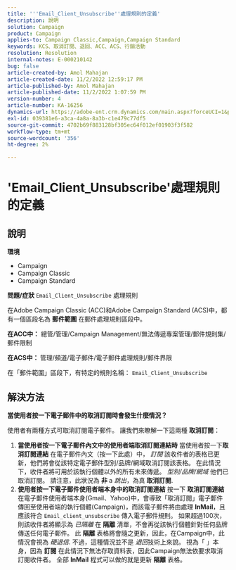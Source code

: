 ```yaml
---
title: '''Email_Client_Unsubscribe''處理規則的定義'
description: 說明
solution: Campaign
product: Campaign
applies-to: Campaign Classic,Campaign,Campaign Standard
keywords: KCS、取消訂閱、退回、ACC、ACS、行銷活動
resolution: Resolution
internal-notes: E-000210142
bug: false
article-created-by: Amol Mahajan
article-created-date: 11/2/2022 12:59:17 PM
article-published-by: Amol Mahajan
article-published-date: 11/2/2022 1:07:59 PM
version-number: 4
article-number: KA-16256
dynamics-url: https://adobe-ent.crm.dynamics.com/main.aspx?forceUCI=1&pagetype=entityrecord&etn=knowledgearticle&id=421b7525-ae5a-ed11-9561-6045bd006a22
exl-id: 039381e6-a3ca-4a8a-8a3b-c1e479c77df5
source-git-commit: 4702b69f883128bf305ec64f012ef01903f3f582
workflow-type: tm+mt
source-wordcount: '356'
ht-degree: 2%

---
```


# &#39;Email_Client_Unsubscribe&#39;處理規則的定義

## 說明

<b>環境</b>
- Campaign
- Campaign Classic
- Campaign Standard

<b>問題/症狀</b>
`Email_Client_Unsubscribe` 處理規則

在Adobe Campaign Classic (ACC)和Adobe Campaign Standard (ACS)中，都有一個區段名為 <b>郵件範圍</b> 在郵件處理規則區段中。

<b>在ACC中：</b> 總管/管理/Campaign Management/無法傳遞專案管理/郵件規則集/郵件限制

<b>在ACS中： </b>管理/頻道/電子郵件/電子郵件處理規則/郵件界限

在「郵件範圍」區段下，有特定的規則名稱： `Email_Client_Unsubscribe`


## 解決方法


<b>當使用者按一下電子郵件中的取消訂閱時會發生什麼情況？</b>

使用者有兩種方式可取消訂閱電子郵件。 讓我們來瞭解一下這兩種 <b>取消訂閱</b>：

1. <b>當使用者按一下電子郵件內文中的使用者端取消訂閱連結時</b>
當使用者按一下<b>取消訂閱連結</b> 在電子郵件內文（按一下此處）中， *訂閱* 該收件者的表格已更新，他們將會從該特定電子郵件型別/品牌/網域取消訂閱該表格。 在此情況下，收件者將可用於該執行個體以外的所有未來傳遞。 *型別/品牌/網域* 他們已取消訂閱。 請注意，此狀況為 <b>非</b> a *跳出*，為真 <b>取消訂閱</b>.
2. <b>使用者按一下電子郵件使用者端本身中的取消訂閱連結</b>
按一下 <b>取消訂閱連結</b> 在電子郵件使用者端本身(Gmail、Yahoo)中，會導致「取消訂閱」電子郵件傳回至使用者端的執行個體(Campaign)，而該電子郵件將由處理 <b>InMail</b>，且應該符合 `Email_client_unsubscribe` 傳入電子郵件規則。 如果超過100次，則該收件者將顯示為 *已隔離* 在 <b>隔離</b> 清單，不會再從該執行個體針對任何品牌傳送任何電子郵件。 此 <b>隔離</b> 表格將會隨之更新，因此，在Campaign中，此情況會視為 *硬退信*. 不過，這種情況並不是 *退回*&#x200B;技術上來說。 視為「 」本身，因為 <b>訂閱</b> 在此情況下無法存取資料表，因此Campaign無法依要求取消訂閱收件者。 全部 <b>InMail</b> 程式可以做的就是更新 <b>隔離</b> 表格。
